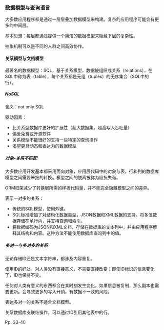 ### 数据模型与查询语言

大多数应用程序都是通过一层层叠加数据模型来构建。复杂的应用程序可能会有更多的中间层。

基本思想：每层都通过提供一个简洁的数据模型来隐藏下层的复杂性。

抽象机制可以是不同的人群之间高效协作。



#### 关系模型与文档模型

最著名的数据模型：SQL，基于关系模型，数据被组织成关系（relations），在SQL中称为表（table），每个关系都是元组（tuples）的无序集合（SQL中的行）。



##### NoSQL

含义：not only SQL

驱动因素：

-   比关系型数据库更好的扩展性（超大数据集，超高写入吞吐量）
-   偏爱免费或开源软件
-   关系模型不能很好的支持一些特定的查询操作
-   渴望更具动态和表达力的数据模型



##### 对象-关系不匹配

大多数应用开发基本都采用面向对象，应用层代码中的对象与表，行和列的数据库模型之间需要笨拙的转换。模型之间的脱离被称为阻抗失谐。

ORM框架减少了转换层所需的样板代码量，并不能完全隐藏模型之间的差异。



表示一对多的关系：

-   传统的SQL模型，使用外键。
-   SQL标准增加了对结构化数据类型，JSON数据和XML数据的支持。将多值数据存储在单行内，并支持查询和索引。
-   将数据编码为JSON和XML文档，存储在数据库的文本列中，并由应用程序解释其结构和内容。这种方法不能使用数据库查询列中的值。



##### 多对一与多对多的关系

无论存储ID还是文本字符串，都涉及内容重复。

使用ID的好处，对人类没有直接意义，不需要直接改变；即使ID标识的信息变化了，ID也保持不变。

任何对人类有意义的东西都会在某时刻发生变化。如果信息被复制，那么副本也需要更新。会导致更多的写入开销，有数据不一致的风险。

表达多对一的关系不适合文档模型。

关系数据库支联结操作，可以通过ID引用其他表中的行。



Pp. 33-40
